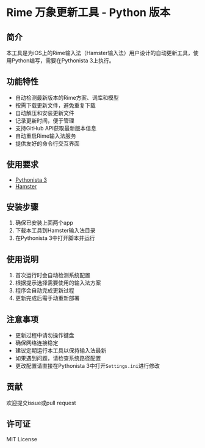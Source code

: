 # Rime 万象更新工具 - Python 版本

## 简介

本工具是为iOS上的Rime输入法（Hamster输入法）用户设计的自动更新工具，使用Python编写，需要在Pythonista 3上执行。

## 功能特性

- 自动检测最新版本的Rime方案、词库和模型
- 按需下载更新文件，避免重复下载
- 自动解压和安装更新文件
- 记录更新时间，便于管理
- 支持GitHub API获取最新版本信息
- 自动重启Rime输入法服务
- 提供友好的命令行交互界面

## 使用要求

- [Pythonista 3](https://apps.apple.com/us/app/pythonista-3/id1085978097)
- [Hamster](https://apps.apple.com/us/app/%E4%BB%93%E8%BE%93%E5%85%A5%E6%B3%95/id6446617683)


## 安装步骤

1. 确保已安装上面两个app
2. 下载本工具到Hamster输入法目录
3. 在Pythonista 3中打开脚本并运行


## 使用说明

1. 首次运行时会自动检测系统配置
2. 根据提示选择需要使用的输入法方案
3. 程序会自动完成更新过程
4. 更新完成后需手动重新部署

## 注意事项

- 更新过程中请勿操作键盘
- 确保网络连接稳定
- 建议定期运行本工具以保持输入法最新
- 如果遇到问题，请检查系统路径配置
- 更改配置请直接在Pythonista 3中打开`Settings.ini`进行修改

## 贡献

欢迎提交issue或pull request

## 许可证

MIT License

